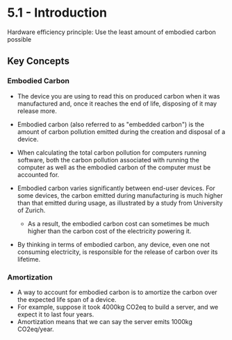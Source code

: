 # 5.1 - Introduction

Hardware efficiency principle: Use the least amount of embodied carbon possible

## Key Concepts

### Embodied Carbon

- The device you are using to read this on produced carbon when it was manufactured and, once it reaches the end of life, disposing of it may release more.
- Embodied carbon (also referred to as "embedded carbon") is the amount of carbon pollution emitted during the creation and disposal of a device.

- When calculating the total carbon pollution for computers running software, both the carbon pollution associated with running the computer as well as the embodied carbon of the computer must be accounted for.

- Embodied carbon varies significantly between end-user devices. For some devices, the carbon emitted during manufacturing is much higher than that emitted during usage, as illustrated by a study from University of Zurich.
  - As a result, the embodied carbon cost can sometimes be much higher than the carbon cost of the electricity powering it.

- By thinking in terms of embodied carbon, any device, even one not consuming electricity, is responsible for the release of carbon over its lifetime.

### Amortization

- A way to account for embodied carbon is to amortize the carbon over the expected life span of a device.
- For example, suppose it took 4000kg CO2eq to build a server, and we expect it to last four years.
- Amortization means that we can say the server emits 1000kg CO2eq/year.
